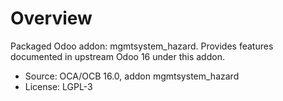 # Overview

Packaged Odoo addon: mgmtsystem_hazard. Provides features documented in upstream Odoo 16 under this addon.

- Source: OCA/OCB 16.0, addon mgmtsystem_hazard
- License: LGPL-3
